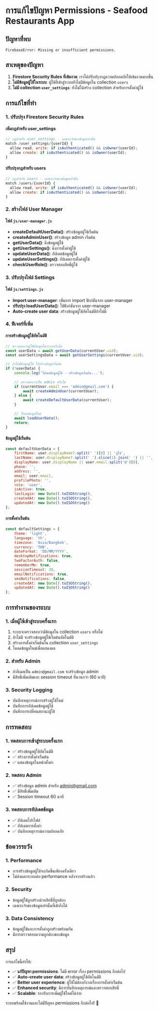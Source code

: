 # การแก้ไขปัญหา Permissions - Seafood Restaurants App

## ปัญหาที่พบ

```
FirebaseError: Missing or insufficient permissions.
```

## สาเหตุของปัญหา

1. **Firestore Security Rules ที่เข้มงวด**: เราได้ปรับปรุงกฎความปลอดภัยให้เข้มงวดมากขึ้น
2. **ไม่มีข้อมูลผู้ใช้ในระบบ**: ผู้ใช้ที่เข้าสู่ระบบยังไม่มีข้อมูลใน collection `users`
3. **ไม่มี collection `user_settings`**: ยังไม่ได้สร้าง collection สำหรับการตั้งค่าผู้ใช้

## การแก้ไขที่ทำ

### 1. ปรับปรุง Firestore Security Rules

#### เพิ่มกฎสำหรับ user_settings
```javascript
// กฎสำหรับ user_settings - เฉพาะเจ้าของข้อมูลเท่านั้น
match /user_settings/{userId} {
  allow read, write: if isAuthenticated() && isOwner(userId);
  allow create: if isAuthenticated() && isOwner(userId);
}
```

#### ปรับปรุงกฎสำหรับ users
```javascript
// กฎสำหรับ users - เฉพาะเจ้าของข้อมูลเท่านั้น
match /users/{userId} {
  allow read, write: if isAuthenticated() && isOwner(userId);
  allow create: if isAuthenticated() && isOwner(userId);
}
```

### 2. สร้างไฟล์ User Manager

#### ไฟล์ `js/user-manager.js`
- **createDefaultUserData()**: สร้างข้อมูลผู้ใช้เริ่มต้น
- **createAdminUser()**: สร้างข้อมูล admin เริ่มต้น
- **getUserData()**: ดึงข้อมูลผู้ใช้
- **getUserSettings()**: ดึงการตั้งค่าผู้ใช้
- **updateUserData()**: อัปเดตข้อมูลผู้ใช้
- **updateUserSettings()**: อัปเดตการตั้งค่าผู้ใช้
- **checkUserRole()**: ตรวจสอบสิทธิ์ผู้ใช้

### 3. ปรับปรุงไฟล์ Settings

#### ไฟล์ `js/settings.js`
- **Import user-manager**: เพิ่มการ import ฟังก์ชันจาก user-manager
- **ปรับปรุง loadUserData()**: ใช้ฟังก์ชันจาก user-manager
- **Auto-create user data**: สร้างข้อมูลผู้ใช้อัตโนมัติถ้าไม่มี

### 4. ฟีเจอร์ที่เพิ่ม

#### การสร้างข้อมูลผู้ใช้อัตโนมัติ
```javascript
// ตรวจสอบว่าผู้ใช้มีข้อมูลในระบบหรือไม่
const userData = await getUserData(currentUser.uid);
const userSettingsData = await getUserSettings(currentUser.uid);

// ถ้าไม่มีข้อมูลผู้ใช้ ให้สร้างข้อมูลเริ่มต้น
if (!userData) {
    console.log('ไม่พบข้อมูลผู้ใช้ - สร้างข้อมูลเริ่มต้น...');
    
    // ตรวจสอบว่าเป็น admin หรือไม่
    if (currentUser.email === 'admin@gmail.com') {
        await createAdminUser(currentUser);
    } else {
        await createDefaultUserData(currentUser);
    }
    
    // โหลดข้อมูลใหม่
    await loadUserData();
    return;
}
```

#### ข้อมูลผู้ใช้เริ่มต้น
```javascript
const defaultUserData = {
    firstName: user.displayName?.split(' ')[0] || 'ผู้ใช้',
    lastName: user.displayName?.split(' ').slice(1).join(' ') || '',
    displayName: user.displayName || user.email.split('@')[0],
    phone: '',
    address: '',
    email: user.email,
    profilePhoto: '',
    role: 'user',
    isActive: true,
    lastLogin: new Date().toISOString(),
    createdAt: new Date().toISOString(),
    updatedAt: new Date().toISOString()
};
```

#### การตั้งค่าเริ่มต้น
```javascript
const defaultSettings = {
    theme: 'light',
    language: 'th',
    timezone: 'Asia/Bangkok',
    currency: 'THB',
    dateFormat: 'DD/MM/YYYY',
    desktopNotifications: true,
    twoFactorAuth: false,
    rememberMe: true,
    sessionTimeout: 30,
    emailNotifications: true,
    smsNotifications: false,
    createdAt: new Date().toISOString(),
    updatedAt: new Date().toISOString()
};
```

## การทำงานของระบบ

### 1. เมื่อผู้ใช้เข้าสู่ระบบครั้งแรก
1. ระบบจะตรวจสอบว่ามีข้อมูลใน collection `users` หรือไม่
2. ถ้าไม่มี จะสร้างข้อมูลผู้ใช้เริ่มต้นอัตโนมัติ
3. สร้างการตั้งค่าเริ่มต้นใน collection `user_settings`
4. โหลดข้อมูลใหม่เพื่อแสดงผล

### 2. สำหรับ Admin
- ถ้าอีเมลเป็น `admin@gmail.com` จะสร้างข้อมูล admin
- มีสิทธิ์เพิ่มเติมและ session timeout ที่นานกว่า (60 นาที)

### 3. Security Logging
- บันทึกเหตุการณ์การสร้างผู้ใช้ใหม่
- บันทึกการอัปเดตข้อมูลผู้ใช้
- บันทึกการเปลี่ยนสถานะผู้ใช้

## การทดสอบ

### 1. ทดสอบการเข้าสู่ระบบครั้งแรก
- ✅ สร้างข้อมูลผู้ใช้อัตโนมัติ
- ✅ สร้างการตั้งค่าเริ่มต้น
- ✅ แสดงข้อมูลในหน้าตั้งค่า

### 2. ทดสอบ Admin
- ✅ สร้างข้อมูล admin สำหรับ admin@gmail.com
- ✅ มีสิทธิ์เพิ่มเติม
- ✅ Session timeout 60 นาที

### 3. ทดสอบการอัปเดตข้อมูล
- ✅ อัปเดตโปรไฟล์
- ✅ อัปเดตการตั้งค่า
- ✅ บันทึกเหตุการณ์ความปลอดภัย

## ข้อควรระวัง

### 1. Performance
- การสร้างข้อมูลผู้ใช้จะเกิดขึ้นเพียงครั้งเดียว
- ไม่ส่งผลกระทบต่อ performance หลังจากสร้างแล้ว

### 2. Security
- ข้อมูลผู้ใช้ถูกสร้างด้วยสิทธิ์ที่ถูกต้อง
- เฉพาะเจ้าของข้อมูลเท่านั้นที่เข้าถึงได้

### 3. Data Consistency
- ข้อมูลผู้ใช้และการตั้งค่าถูกสร้างพร้อมกัน
- มีการตรวจสอบความถูกต้องของข้อมูล

## สรุป

การแก้ไขนี้ทำให้:
- ✅ **แก้ปัญหา permissions**: ไม่มี error เรื่อง permissions อีกต่อไป
- ✅ **Auto-create user data**: สร้างข้อมูลผู้ใช้อัตโนมัติ
- ✅ **Better user experience**: ผู้ใช้ไม่ต้องกังวลเรื่องการตั้งค่าเริ่มต้น
- ✅ **Enhanced security**: มีการบันทึกเหตุการณ์และตรวจสอบสิทธิ์
- ✅ **Scalable**: รองรับการเพิ่มผู้ใช้ใหม่ได้ง่าย

ระบบพร้อมใช้งานและไม่มีปัญหา permissions อีกต่อไป! 🎉
